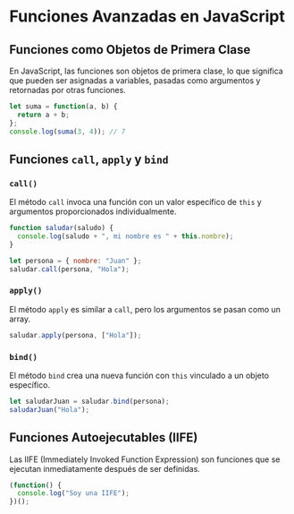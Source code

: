 # Funciones Avanzadas en JavaScript

## Funciones como Objetos de Primera Clase

En JavaScript, las funciones son objetos de primera clase, lo que significa que pueden ser asignadas a variables, pasadas como argumentos y retornadas por otras funciones.

```js
let suma = function(a, b) {
  return a + b;
};
console.log(suma(3, 4)); // 7
```

## Funciones `call`, `apply` y `bind`

### `call()`

El método `call` invoca una función con un valor específico de `this` y argumentos proporcionados individualmente.

```js
function saludar(saludo) {
  console.log(saludo + ", mi nombre es " + this.nombre);
}

let persona = { nombre: "Juan" };
saludar.call(persona, "Hola");
```

### `apply()`

El método `apply` es similar a `call`, pero los argumentos se pasan como un array.

```js
saludar.apply(persona, ["Hola"]);
```

### `bind()`

El método `bind` crea una nueva función con `this` vinculado a un objeto específico.

```js
let saludarJuan = saludar.bind(persona);
saludarJuan("Hola");
```

## Funciones Autoejecutables (IIFE)

Las IIFE (Immediately Invoked Function Expression) son funciones que se ejecutan inmediatamente después de ser definidas.

```js
(function() {
  console.log("Soy una IIFE");
})();
```
